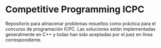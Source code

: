 # Competitive Programming ICPC
Repositorio para almacenar problemas resueltos como práctica para el concurso de programación ICPC.
Las soluciones están implementadas generalmente en C++ y todas han sido aceptadas por el juez en línea correspondiente.
